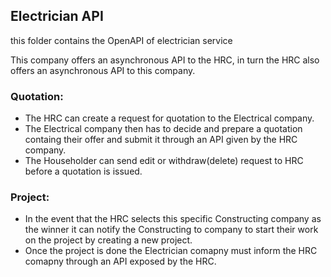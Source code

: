 ## Electrician API

this folder contains the OpenAPI of electrician service

This company offers an asynchronous API to the HRC, in turn the HRC also offers an asynchronous API to this company.

### Quotation:
* The HRC can create a request for quotation to the Electrical company. 
* The Electrical company then has to decide and prepare a quotation containg their offer and submit it through an API given by the HRC company. 
* The Householder can send edit or withdraw(delete) request to HRC before a quotation is issued.

### Project:
* In the event that the HRC selects this specific Constructing company as the winner it can notify the Constructing to company to start their work on the project by creating a new project.
* Once the project is done the Electrician comapny must inform the HRC comapny through an API exposed by the HRC.
